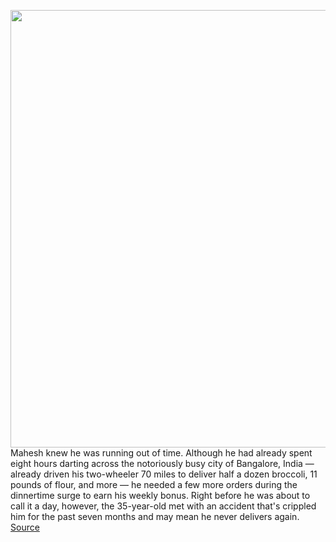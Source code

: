 <img src='https://cdn.vox-cdn.com/thumbor/MKR43Xp6AI95u4Lk1x1lZ8uoySs=/0x0:2040x433/1200x0/filters:focal(0x0:2040x433):no_upscale()/cdn.vox-cdn.com/uploads/chorus_asset/file/23225471/acastro_220204_4981_0002.jpg' width='700px' /><br/>
Mahesh knew he was running out of time. Although he had already spent eight hours darting across the notoriously busy city of Bangalore, India — already driven his two-wheeler 70 miles to deliver half a dozen broccoli, 11 pounds of flour, and more — he needed a few more orders during the dinnertime surge to earn his weekly bonus. Right before he was about to call it a day, however, the 35-year-old met with an accident that's crippled him for the past seven months and may mean he never delivers again.
<a href='https://www.theverge.com/22911503/india-instant-delivery-apps-broken-bones-work-conditions-swiggy-instamart-blinkit'> Source <a/>